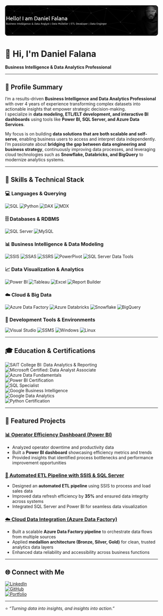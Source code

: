 ![Daniel Falana – Data & BI Professional](github-header-banner.png)

# 👋 Hi, I'm Daniel Falana  
**Business Intelligence & Data Analytics Professional**  

---

## 🧭 Profile Summary  

I’m a results-driven **Business Intelligence and Data Analytics Professional** with over 4 years of experience transforming complex datasets into actionable insights that empower strategic decision-making.  
I specialize in **data modeling, ETL/ELT development, and interactive BI dashboards** using tools like **Power BI, SQL Server, and Azure Data Services**.  

My focus is on building **data solutions that are both scalable and self-serve**, enabling business users to access and interpret data independently. I’m passionate about **bridging the gap between data engineering and business strategy**, continuously improving data processes, and leveraging cloud technologies such as **Snowflake, Databricks, and BigQuery** to modernize analytics systems.  

---

## 🧩 Skills & Technical Stack  

### 💻 Languages & Querying  
![SQL](https://img.shields.io/badge/SQL-4479A1?style=for-the-badge&logo=database&logoColor=white)
![Python](https://img.shields.io/badge/Python-3776AB?style=for-the-badge&logo=python&logoColor=white)
![DAX](https://img.shields.io/badge/DAX-F2C811?style=for-the-badge&logo=powerbi&logoColor=black)
![MDX](https://img.shields.io/badge/MDX-0089D6?style=for-the-badge&logo=microsoftsqlserver&logoColor=white)

### 🗄️ Databases & RDBMS  
![SQL Server](https://img.shields.io/badge/MS_SQL_Server-CC2927?style=for-the-badge&logo=microsoftsqlserver&logoColor=white)
![MySQL](https://img.shields.io/badge/MySQL-4479A1?style=for-the-badge&logo=mysql&logoColor=white)

### 📊 Business Intelligence & Data Modeling  
![SSIS](https://img.shields.io/badge/SSIS-CC2927?style=for-the-badge&logo=microsoftsqlserver&logoColor=white)
![SSAS](https://img.shields.io/badge/SSAS-CC2927?style=for-the-badge&logo=microsoftsqlserver&logoColor=white)
![SSRS](https://img.shields.io/badge/SSRS-CC2927?style=for-the-badge&logo=microsoftsqlserver&logoColor=white)
![PowerPivot](https://img.shields.io/badge/PowerPivot-217346?style=for-the-badge&logo=microsoftexcel&logoColor=white)
![SQL Server Data Tools](https://img.shields.io/badge/SQL_Server_Data_Tools-0078D4?style=for-the-badge&logo=visualstudio&logoColor=white)

### 📈 Data Visualization & Analytics  
![Power BI](https://img.shields.io/badge/Power_BI-F2C811?style=for-the-badge&logo=powerbi&logoColor=black)
![Tableau](https://img.shields.io/badge/Tableau-E97627?style=for-the-badge&logo=tableau&logoColor=white)
![Excel](https://img.shields.io/badge/Excel-217346?style=for-the-badge&logo=microsoft-excel&logoColor=white)
![Report Builder](https://img.shields.io/badge/Report%20Builder-FF6F00?style=for-the-badge&logo=microsoft&logoColor=white)

### ☁️ Cloud & Big Data  
![Azure Data Factory](https://img.shields.io/badge/Azure_Data_Factory-0089D6?style=for-the-badge&logo=microsoftazure&logoColor=white)
![Azure Databricks](https://img.shields.io/badge/Azure_Databricks-FF3621?style=for-the-badge&logo=databricks&logoColor=white)
![Snowflake](https://img.shields.io/badge/Snowflake-29B5E8?style=for-the-badge&logo=snowflake&logoColor=white)
![BigQuery](https://img.shields.io/badge/BigQuery-4285F4?style=for-the-badge&logo=googlecloud&logoColor=white)

### 🧠 Development Tools & Environments  
![Visual Studio](https://img.shields.io/badge/Visual_Studio-5C2D91?style=for-the-badge&logo=visualstudio&logoColor=white)
![SSMS](https://img.shields.io/badge/SSMS-CC2927?style=for-the-badge&logo=microsoftsqlserver&logoColor=white)
![Windows](https://img.shields.io/badge/Windows-0078D6?style=for-the-badge&logo=windows&logoColor=white)
![Linux](https://img.shields.io/badge/Linux-FCC624?style=for-the-badge&logo=linux&logoColor=black)

---

## 🎓 Education & Certifications  

![SAIT College BI: Data Analytics & Reporting](https://img.shields.io/badge/SAIT_College-BI%3A_Data_Analytics_&_Reporting-AA0000?style=for-the-badge&logo=googleclassroom&logoColor=white)  
![Microsoft Certified: Data Analyst Associate](https://img.shields.io/badge/Microsoft-Certified_Data_Analyst-0078D4?style=for-the-badge&logo=microsoft)  
![Azure Data Fundamentals](https://img.shields.io/badge/Azure-Data_Fundamentals-0089D6?style=for-the-badge&logo=microsoftazure&logoColor=white)  
![Power BI Certification](https://img.shields.io/badge/Power_BI-Certified-F2C811?style=for-the-badge&logo=powerbi&logoColor=black)  
![SQL Specialist](https://img.shields.io/badge/SQL-Specialist-CC2927?style=for-the-badge&logo=databricks&logoColor=white)  
![Google Business Intelligence](https://img.shields.io/badge/Google-Business_Intelligence-4285F4?style=for-the-badge&logo=google&logoColor=white)  
![Google Data Analytics](https://img.shields.io/badge/Google-Data_Analytics-34A853?style=for-the-badge&logo=googleanalytics&logoColor=white)  
![Python Certification](https://img.shields.io/badge/Python-Certified-3776AB?style=for-the-badge&logo=python&logoColor=white)

---

## 🚀 Featured Projects  

### [📊 Operator Efficiency Dashboard (Power BI)](https://github.com/yourusername/operator-efficiency)
- Analyzed operator downtime and productivity data  
- Built a **Power BI dashboard** showcasing efficiency metrics and trends  
- Provided insights that identified process bottlenecks and performance improvement opportunities  

### [🧱 Automated ETL Pipeline with SSIS & SQL Server](https://github.com/yourusername/etl-pipeline)
- Designed an **automated ETL pipeline** using SSIS to process and load sales data  
- Improved data refresh efficiency by **35%** and ensured data integrity across systems  
- Integrated SQL Server and Power BI for seamless data visualization  

### [☁️ Cloud Data Integration (Azure Data Factory)](https://github.com/yourusername/azure-data-pipeline)
- Built a scalable **Azure Data Factory pipeline** to orchestrate data flows from multiple sources  
- Applied **medallion architecture (Bronze, Silver, Gold)** for clean, trusted analytics data layers  
- Enhanced data reliability and accessibility across business functions  

---

## 🌐 Connect with Me  

[![LinkedIn](https://img.shields.io/badge/LinkedIn-0A66C2?style=for-the-badge&logo=linkedin&logoColor=white)](https://linkedin.com/in/daniel-falana32)  
[![GitHub](https://img.shields.io/badge/GitHub-181717?style=for-the-badge&logo=github&logoColor=white)](https://github.com/yourusername)  
[![Portfolio](https://img.shields.io/badge/Portfolio-000000?style=for-the-badge&logo=About.me&logoColor=white)](https://daniel-falana.webflow.io)  

---

⭐️ *“Turning data into insights, and insights into action.”*  
